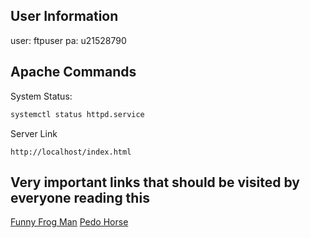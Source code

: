 ## User Information
user: ftpuser
pa: u21528790


## Apache Commands
System Status:
```bash
systemctl status httpd.service
```

Server Link
```
http://localhost/index.html
```

## Very important links that should be visited by everyone reading this
[Funny Frog Man](https://pbs.twimg.com/media/FLTHtDCWQAAjhVu.jpg)
[Pedo Horse](https://i.pinimg.com/736x/52/48/ab/5248ab643d0c5ea51d74f2977c046866.jpg)
